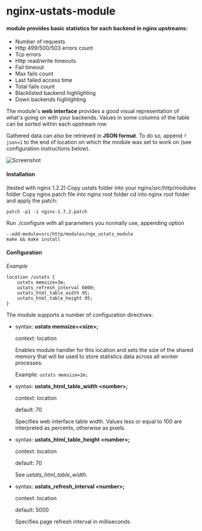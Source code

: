 nginx-ustats-module
============

#### module provides basic statistics for each backend in nginx upstreams:

* Number of requests
* Http 499/500/503 errors count
* Tcp errors
* Http read/write timeouts
* Fail timeout
* Max fails count
* Last failed access time
* Total fails count
* Blacklisted backend highlighting
* Down backends highlighting

The module's **web interface** provides a good visual representation of what's going on with your backends. Values in some columns of the table can be sorted within each upstream row.

Gathered data can also be retrieved in **JSON format**. To do so, append `?json=1` to the end of location on which the module was set to work on (see configuration instructions below).

![Screenshot](https://github.com/0xc0dec/ustats/wiki/shot1.png)


#### Installation

(tested with nginx 1.2.2)
Copy ustats folder into your nginx/src/http/modules folder
Copy nginx.patch file into nginx root folder
cd into nginx root folder and apply the patch:

    patch -p1 -i nginx-1.7.2.patch
    
Run ./configure with all parameters you normally use, appending option
    
    --add-module=src/http/modules/ngx_ustats_module
    make && make install


#### Configuration

*Example*

    location /ustats {
        ustats memsize=3m;
        ustats_refresh_interval 6000;
        ustats_html_table_width 95;
        ustats_html_table_height 95;
    }

The module supports a number of configuration directives:

* syntax: **ustats memsize=\<size\>;**

  context: location

  Enables module handler for this location and sets the size of the shared memory that will be used to store statistics data across all worker processes.

  Example: `ustats memsize=2m;`


* syntax: **ustats_html_table_width \<number\>;**
  
  context: location

  default: 70

  Specifies web interface table width. Values less or equal to 100 are interpreted as percents, otherwise as pixels.


* syntax: **ustats_html_table_height \<number\>;**

  context: location

  default: 70

  See _ustats_html_table_width_.


* syntax: **ustats_refresh_interval \<number\>;**

  context: location

  default: 5000

  Specifies page refresh interval in milliseconds.
